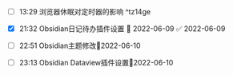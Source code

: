 - [ ] 13:29 浏览器休眠对定时器的影响  ^tz14ge

- [x] 21:32 Obsidian日记待办插件设置 📅 2022-06-09 ✅ 2022-06-09

- [ ] 22:51 Obsidian主题修改📆2022-06-10
- [ ] 23:13 Obsidian Dataview插件设置📆2022-06-10